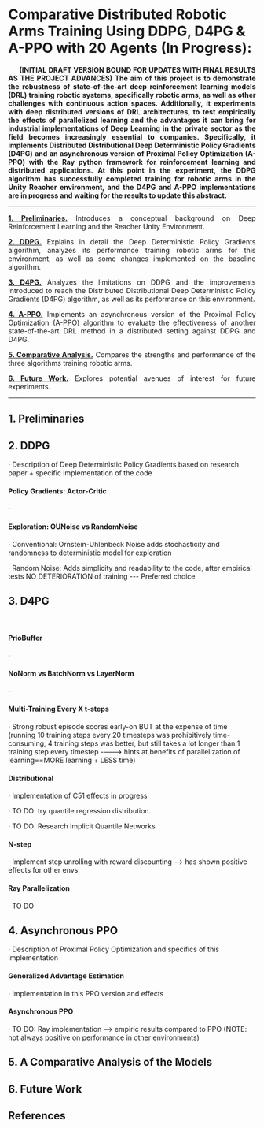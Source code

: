 # Comparative Distributed Robotic Arms Training Using DDPG, D4PG & A-PPO with 20 Agents (In Progress):

<p align=justify><b>&nbsp;&nbsp;&nbsp;&nbsp;&nbsp;&nbsp;(INITIAL DRAFT VERSION BOUND FOR UPDATES WITH FINAL RESULTS AS THE PROJECT ADVANCES) The aim of this project is to demonstrate the robustness of state-of-the-art deep reinforcement learning models (DRL) training robotic systems, specifically robotic arms, as well as other challenges with continuous action spaces. Additionally, it experiments with deep distributed versions of DRL architectures, to test empirically the effects of parallelized learning and the advantages it can bring for industrial implementations of Deep Learning in the private sector as the field becomes increasingly essential to companies. Specifically, it implements Distributed Distributional Deep Deterministic Policy Gradients (D4PG) and an asynchronous version of Proximal Policy Optimization (A-PPO) with the Ray python framework for reinforcement learning and distributed applications. At this point in the experiment, the DDPG algorithm has successfully completed training for robotic arms in the Unity Reacher environment, and the D4PG and A-PPO implementations are in progress and waiting for the results to update this abstract.</b></p>

-------
<p align=justify><b><a href=https://github.com/inigo-irigaray/Parallel-Training-Robotic-Arms-DDPG-D4PG-APPO/blob/master/README.md#1-preliminaries>1. Preliminaries.</a></b> Introduces a conceptual background on Deep Reinforcement Learning and the Reacher Unity Environment.</p>

<p align=justify><b><a href=https://github.com/inigo-irigaray/Parallel-Training-Robotic-Arms-DDPG-D4PG-APPO/blob/master/README.md#2-ddpg>2. DDPG.</a></b> Explains in detail the Deep Deterministic Policy Gradients algorithm, analyzes its performance training robotic arms for this environment, as well as some changes implemented on the baseline algorithm.</p>

<p align=justify><b><a href=https://github.com/inigo-irigaray/Parallel-Training-Robotic-Arms-DDPG-D4PG-APPO/blob/master/README.md#3-d4pg>3. D4PG.</a></b> Analyzes the limitations on DDPG and the improvements introduced to reach the Distributed Distributional Deep Deterministic Policy Gradients (D4PG) algorithm, as well as its performance on this environment.</p>

<p align=justify><b><a href=https://github.com/inigo-irigaray/Parallel-Training-Robotic-Arms-DDPG-D4PG-APPO/blob/master/README.md#4-asynchronous-ppo>4. A-PPO.</a></b> Implements an asynchronous version of the Proximal Policy Optimization (A-PPO) algorithm to evaluate the effectiveness of another state-of-the-art DRL method in a distributed setting against DDPG and D4PG.</p>

<p align=justify><b><a href=https://github.com/inigo-irigaray/Parallel-Training-Robotic-Arms-DDPG-D4PG-APPO/blob/master/README.md#5-a-comparative-analysis-of-the-models>5. Comparative Analysis.</a></b> Compares the strengths and performance of the three algorithms training robotic arms.</p>

<p align=justify><b><a href=https://github.com/inigo-irigaray/Parallel-Training-Robotic-Arms-DDPG-D4PG-APPO/blob/master/README.md#6-future-work>6. Future Work.</a></b> Explores potential avenues of interest for future experiments.</p>

---------
## 1. Preliminaries

## 2. DDPG

· Description of Deep Deterministic Policy Gradients based on research paper + specific implementation of the code

#### Policy Gradients: Actor-Critic

· 

#### Exploration: OUNoise vs RandomNoise

 · Conventional: Ornstein-Uhlenbeck Noise adds stochasticity and randomness to deterministic model for exploration
 
 · Random Noise: Adds simplicity and readability to the code, after empirical tests NO DETERIORATION of training --- Preferred choice

## 3. D4PG

· 

#### PrioBuffer

·

#### NoNorm vs BatchNorm vs LayerNorm

·

#### Multi-Training Every X t-steps

· Strong robust episode scores early-on BUT at the expense of time (running 10 training steps every 20 timesteps was prohibitively time-consuming, 4 training steps was better, but still takes a lot longer than 1 training step every timestep ----> hints at benefits of parallelization of learning==MORE learning + LESS time)

#### Distributional

· Implementation of C51 effects in progress

· TO DO: try quantile regression distribution.

· TO DO: Research Implicit Quantile Networks.

#### N-step

· Implement step unrolling with reward discounting --> has shown positive effects for other envs

#### Ray Parallelization

· TO DO

## 4. Asynchronous PPO

· Description of Proximal Policy Optimization and specifics of this implementation

#### Generalized Advantage Estimation

· Implementation in this PPO version and effects

#### Asynchronous PPO

· TO DO: Ray implementation --> empiric results compared to PPO (NOTE: not always positive on performance in other environments)

## 5. A Comparative Analysis of the Models

## 6. Future Work

## References
